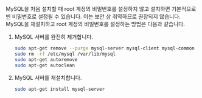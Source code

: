 MySQL을 처음 설치할 때 root 계정의 비밀번호를 설정하지 않고 설치하면 기본적으로 빈 비밀번호로 설정될 수 있습니다. 이는 보안 상 취약하므로 권장되지 않습니다. MySQL을 재설치하고 root 계정의 비밀번호를 설정하는 방법은 다음과 같습니다.

1. MySQL 서버를 완전히 제거합니다.

    ```bash
    sudo apt-get remove --purge mysql-server mysql-client mysql-common mysql-server-core-* mysql-client-core-*
    sudo rm -rf /etc/mysql /var/lib/mysql
    sudo apt-get autoremove
    sudo apt-get autoclean
    ```

2. MySQL 서버를 재설치합니다.

    ```bash
    sudo apt-get install mysql-server
    ```

